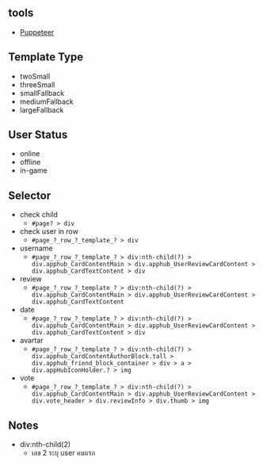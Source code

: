 ## tools
- [Puppeteer](https://pptr.dev/)

## Template Type 
- twoSmall
- threeSmall
- smallFallback
- mediumFallback
- largeFallback

## User Status
- online
- offline
- in-game

## Selector
- check child
  - `#page? > div`  
- check user in row
  - `#page_?_row_?_template_? > div`
- username
  - `#page_?_row_?_template_? > div:nth-child(?) > div.apphub_CardContentMain > div.apphub_UserReviewCardContent > div.apphub_CardTextContent > div `
- review 
  - `#page_?_row_?_template_? > div:nth-child(?) > div.apphub_CardContentMain > div.apphub_UserReviewCardContent > div.apphub_CardTextContent`
- date 
  - `#page_?_row_?_template_? > div:nth-child(?) > div.apphub_CardContentMain > div.apphub_UserReviewCardContent > div.apphub_CardTextContent > div`
- avartar
  - `#page_?_row_?_template_? > div:nth-child(?) > div.apphub_CardContentAuthorBlock.tall > div.apphub_friend_block_container > div > a > div.appHubIconHolder.? > img`
- vote
  - `#page_?_row_?_template_? > div:nth-child(?) > div.apphub_CardContentMain > div.apphub_UserReviewCardContent > div.vote_header > div.reviewInfo > div.thumb > img`

## Notes
- div:nth-child(2) 
  - เลข 2 ระบุ user คนแรก 
